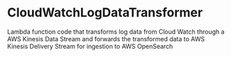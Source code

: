 # CloudWatchLogDataTransformer
Lambda function code that transforms log data from Cloud Watch through a AWS Kinesis Data Stream and forwards the transformed data to AWS Kinesis Delivery Stream for ingestion to AWS OpenSearch
